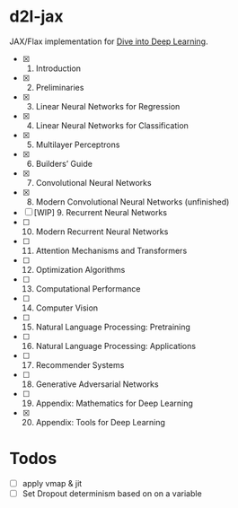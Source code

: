 # d2l-jax

JAX/Flax implementation for [Dive into Deep Learning](http://d2l.ai/).

- [x] 1. Introduction
- [x] 2. Preliminaries
- [x] 3. Linear Neural Networks for Regression
- [x] 4. Linear Neural Networks for Classification
- [x] 5. Multilayer Perceptrons
- [x] 6. Builders’ Guide
- [x] 7. Convolutional Neural Networks
- [x] 8. Modern Convolutional Neural Networks (unfinished)
- [ ] [WIP] 9. Recurrent Neural Networks
- [ ] 10. Modern Recurrent Neural Networks
- [ ] 11. Attention Mechanisms and Transformers
- [ ] 12. Optimization Algorithms
- [ ] 13. Computational Performance
- [ ] 14. Computer Vision
- [ ] 15. Natural Language Processing: Pretraining
- [ ] 16. Natural Language Processing: Applications
- [ ] 17. Recommender Systems
- [ ] 18. Generative Adversarial Networks
- [ ] 19. Appendix: Mathematics for Deep Learning
- [x] 20. Appendix: Tools for Deep Learning

# Todos

- [ ] apply vmap & jit
- [ ] Set Dropout determinism based on on a variable
